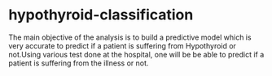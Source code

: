 # hypothyroid-classification
The main objective  of the analysis is to build a predictive model which is very accurate to predict if a patient is suffering from Hypothyroid or not.Using various test done at the hospital, one will be be able to predict if a patient is suffering from the illness or not.
